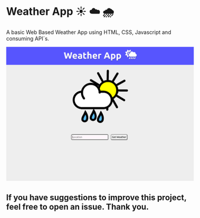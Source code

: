 # Weather App ☀ ☁️ 🌧️ 

A basic Web Based Weather App using HTML, CSS, Javascript and consuming API´s.

![App Screenshot](https://github.com/Krypter93/weatherappweb/blob/main/img/weatherapp.png?raw=true)

## If you have suggestions to improve this project, feel free to open an issue. Thank you.

